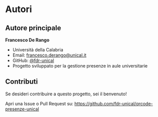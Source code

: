 # Autori

## Autore principale

**Francesco De Rango**
- Università della Calabria
- Email: francesco.derango@unical.it
- GitHub: [@fdr-unical](https://github.com/fdr-unical)
- Progetto sviluppato per la gestione presenze in aule universitarie

## Contributi

Se desideri contribuire a questo progetto, sei il benvenuto!

Apri una Issue o Pull Request su: https://github.com/fdr-unical/qrcode-presenze-unical
